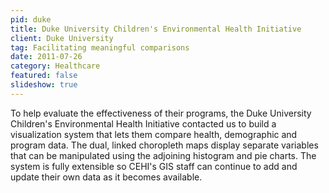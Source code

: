 ```yaml
---
pid: duke
title: Duke University Children's Environmental Health Initiative
client: Duke University
tag: Facilitating meaningful comparisons
date: 2011-07-26
category: Healthcare
featured: false
slideshow: true
---
```


To help evaluate the effectiveness of their programs, the Duke University Children's Environmental Health Initiative contacted us to build a visualization system that lets them compare health, demographic and program data. The dual, linked choropleth maps display separate variables that can be manipulated using the adjoining histogram and pie charts. The system is fully extensible so CEHI's GIS staff can continue to add and update their own data as it becomes available.
